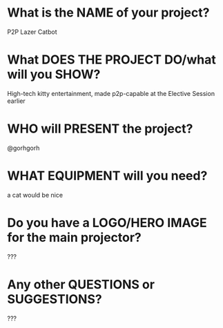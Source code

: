 # What is the NAME of your project?
P2P Lazer Catbot

# What DOES THE PROJECT DO/what will you SHOW?
High-tech kitty entertainment, made p2p-capable at the Elective Session earlier

# WHO will PRESENT the project?
@gorhgorh

# WHAT EQUIPMENT will you need?
a cat would be nice

# Do you have a LOGO/HERO IMAGE for the main projector?
???

# Any other QUESTIONS or SUGGESTIONS?
???
